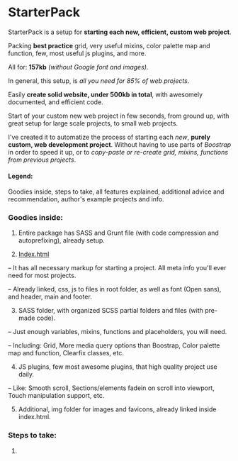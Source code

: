 # StarterPack
StarterPack is a setup for **starting each new, efficient, custom web project**.

Packing **best practice** grid, very useful mixins, color palette map and function, few, most useful js plugins, and more.

All for: **157kb** *(without Google font and images).*

In general, this setup, is *all you need for 85% of web projects*.

Easily **create solid website, under 500kb in total**,  with awesomely documented, and efficient code.

Start of your custom new web project in few seconds, from ground up, with great setup for large scale projects, to small web projects.

I've created it to automatize the process of starting each *new*, **purely custom, web development project**. Without having to use parts of *Boostrap* in order to speed it up, or to *copy-paste or re-create grid, mixins, functions from previous projects*.

#### Legend: 
Goodies inside, steps to take, all features explained, additional advice and recommendation, author's example projects and info.

### Goodies inside:

1. Entire package has SASS and Grunt file (with code compression and autoprefixing), already setup.

2. [Index.html](../master/index.html)

  – It has all necessary markup for starting a project. All meta info you'll ever need for most projects.

  – Already linked, css, js to files in root folder, as well as font (Open sans), and header, main and footer.

3. SASS folder, with organized SCSS partial folders and files (with pre-made code).

  – Just enough variables, mixins, functions and placeholders, you will need.
 
  – Including: Grid, More media query options than Boostrap, Color palette map and function, Clearfix classes, etc.

4. JS plugins, few most awesome plugins, that high quality project use daily.

  – Like: Smooth scroll, Sections/elements fadein on scroll into viewport, Touch manipulation support, etc.

5. Additional, img folder for images and favicons, already linked inside index.html.

### Steps to take:

1. 
